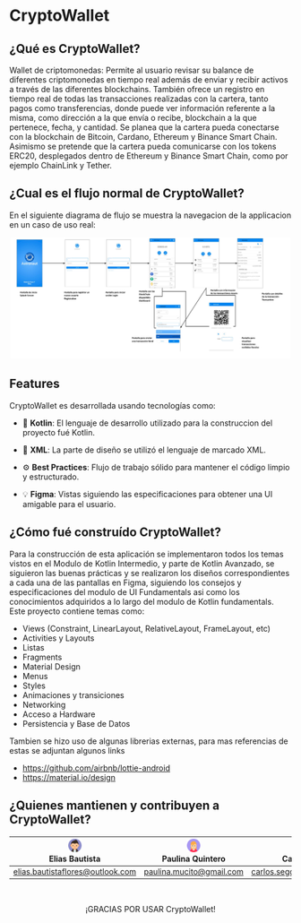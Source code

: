 <h1> CryptoWallet </h1>

## ¿Qué es CryptoWallet?

Wallet de criptomonedas: Permite al usuario revisar su balance de diferentes criptomonedas en tiempo real además de enviar y recibir activos a través de las diferentes blockchains. También ofrece un registro en tiempo real de todas las transacciones realizadas con la cartera, tanto pagos como transferencias, donde puede ver información referente a la misma, como dirección a la que envía o recibe, blockchain a la que pertenece, fecha, y cantidad. Se planea que la cartera pueda conectarse con la blockchain de Bitcoin, Cardano, Ethereum y Binance Smart Chain. Asimismo se pretende que la cartera pueda comunicarse con los tokens ERC20, desplegados dentro de Ethereum y Binance Smart Chain, como por ejemplo ChainLink y Tether.


## ¿Cual es el flujo normal de CryptoWallet?

En el siguiente diagrama de flujo se muestra la navegacion de la applicacion en un caso de uso real:
<p align="center">
  <img src="./app/src/assets/FlowDiagram.jpg" width="500" title="hover text">
</p>

## Features

CryptoWallet es desarrollada usando tecnologías como:

- :iphone: **Kotlin**: El lenguaje de desarrollo utilizado para la construccion del proyecto fué Kotlin.

- :art: **XML**: La parte de diseño se utilizó el lenguaje de marcado XML.

- :gear: **Best Practices**: Flujo de trabajo sólido para mantener el código limpio y estructurado.

- :bulb: **Figma**: Vistas siguiendo las especificaciones para obtener una UI amigable para el usuario.

## ¿Cómo fué construído CryptoWallet?
Para la construcción de esta aplicación se implementaron todos los temas vistos en el Modulo de Kotlin Intermedio, y parte de Kotlin Avanzado, se siguieron las buenas prácticas y se realizaron los diseños correspondientes
a cada una de las pantallas en Figma, siguiendo los consejos y especificaciones del modulo de UI Fundamentals asi como los conocimientos adquiridos a lo largo del modulo de Kotlin fundamentals.
Este proyecto contiene temas como:
- Views (Constraint, LinearLayout, RelativeLayout, FrameLayout, etc)
- Activities y Layouts
- Listas
- Fragments
- Material Design
- Menus
- Styles
- Animaciones y transiciones
- Networking
- Acceso a Hardware
- Persistencia y Base de Datos

Tambien se hizo uso de algunas librerias externas, para mas referencias de estas se adjuntan algunos links

* https://github.com/airbnb/lottie-android
* https://material.io/design

## ¿Quienes mantienen y contribuyen a CryptoWallet?

| [<img src="https://raw.githubusercontent.com/raquellvazquez/to-do/develop/src/assets/boy.png" alt="IE / Edge" width="24px" height="24px" />](https://github.com/EliasBautista)</br>Elias Bautista| [<img src="https://raw.githubusercontent.com/raquellvazquez/to-do/develop/src/assets/girl.png" alt="Safari" width="24px" height="24px" />](https://github.com/PaulinaQuintero)</br>Paulina Quintero| [<img src="https://raw.githubusercontent.com/raquellvazquez/to-do/develop/src/assets/boy.png" alt="Chrome" width="24px" height="24px" />](https://github.com/SuperCS92)</br>Carlos Segovia| [<img src="https://raw.githubusercontent.com/raquellvazquez/to-do/develop/src/assets/boy.png" alt="Safari" width="24px" height="24px" />](https://github.com/AliVillegas95)</br>Ali Villegas ||
| --- | --- | --- | --- | --- |
| elias.bautistaflores@outlook.com | paulina.mucito@gmail.com | carlos.segovia2011@gmail.com | ali.villegas.aquino@gmail.com |

<br>
<p align="center">¡GRACIAS POR USAR CryptoWallet!</p>